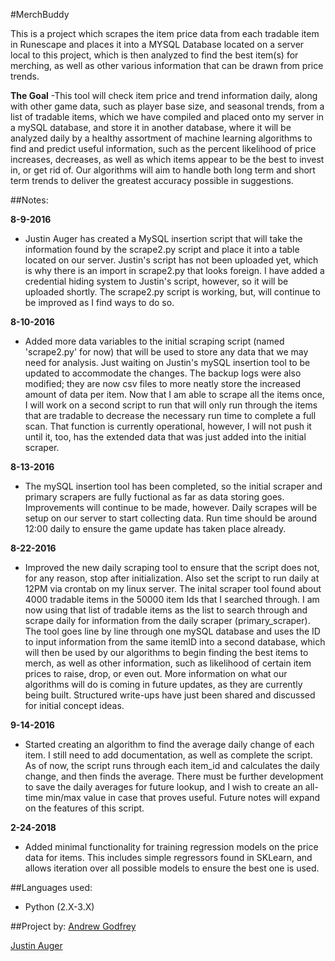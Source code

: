 #MerchBuddy

This is a project which scrapes the item price data from each tradable item in Runescape and places it into a MYSQL Database located on a server local to this project, which is then analyzed to find the best item(s) for merching, as well as other various information that can be drawn from price trends. 

**The Goal**
-This tool will check item price and trend information daily, along with other game data, such as player base size, and seasonal trends, from a list of tradable items, which we have compiled and placed onto my server in a mySQL database, and store it in another database, where it will be analyzed daily by a healthy assortment of machine learning algorithms to find and predict useful information, such as the percent likelihood of price increases, decreases, as well as which items appear to be the best to invest in, or get rid of. Our algorithms will aim to handle both long term and short term trends to deliver the greatest accuracy possible in suggestions. 

##Notes:

**8-9-2016**
- Justin Auger has created a MySQL insertion script that will take the information found by the scrape2.py script and place it into a table located on our server. Justin's script has not been uploaded yet, which is why there is an import in scrape2.py that looks foreign. I have added a credential hiding system to Justin's script, however, so it will be uploaded shortly. The scrape2.py script is working, but, will continue to be improved as I find ways to do so.

**8-10-2016**
- Added more data variables to the initial scraping script (named 'scrape2.py' for now) that will be used to store any data that we may need for analysis. Just waiting on Justin's mySQL insertion tool to be updated to accommodate the changes. The backup logs were also modified; they are now csv files to more neatly store the increased amount of data  per item. Now that I am able to scrape all the items once, I will work on a second script to run that will only run through the items that are tradable to decrease the necessary run time to complete a full scan. That function is currently operational, however, I will not push it until it, too, has the extended data that was just added into the initial scraper. 

**8-13-2016**
- The mySQL insertion tool has been completed, so the initial scraper and primary scrapers are fully fuctional as far as data storing goes. Improvements will continue to be made, however. Daily scrapes will be setup on our server to start collecting data. Run time should be around 12:00 daily to ensure the game update has taken place already.  

**8-22-2016**
- Improved the new daily scraping tool to ensure that the script does not, for any reason, stop after initialization. Also set the script to run daily at 12PM via crontab on my linux server. The inital scraper tool found about 4000 tradable items in the 50000 item Ids that I searched through. I am now using that list of tradable items as the list to search through and scrape daily for information from the daily scraper (primary_scraper). The tool goes line by line through one mySQL database and uses the ID to input information from the same itemID into a second database, which will then be used by our algorithms to begin finding the best items to merch, as well as other information, such as likelihood of certain item prices to raise, drop, or even out. More information on what our algorithms will do is coming in future updates, as they are currently being built. Structured write-ups have just been shared and discussed for initial concept ideas. 
 
**9-14-2016**
- Started creating an algorithm to find the average daily change of each item. I still need to add documentation, as well as complete the script. As of now, the script runs through each item_id and calculates the daily change, and then finds the average. There must be further development to save the daily averages for future lookup, and I wish to create an all-time min/max value in case that proves useful. Future notes will expand on the features of this script. 

**2-24-2018**
- Added minimal functionality for training regression models on the price data for items. This includes simple regressors found in SKLearn, and allows iteration over all possible models to ensure the best one is used.

##Languages used:
- Python (2.X-3.X)

##Project by: 
[Andrew Godfrey](https://github.com/agodfrey3/)

[Justin Auger](http://justnaugr.github.io)
